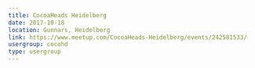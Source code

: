 ```yaml
---
title: CocoaHeads Heidelberg
date: 2017-10-18
location: Gunnars, Heidelberg
link: https://www.meetup.com/CocoaHeads-Heidelberg/events/242581533/
usergroup: cocohd
type: usergroup
---
```

